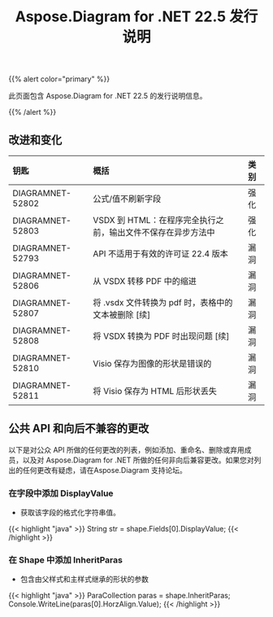 ﻿---
title: Aspose.Diagram for .NET 22.5 发行说明
type: docs
weight: 23
url: /zh/net/aspose-diagram-for-net-22-5-release-notes/
---
{{% alert color="primary" %}} 

此页面包含 Aspose.Diagram for .NET 22.5 的发行说明信息。

{{% /alert %}} 
## **改进和变化**

|**钥匙**|**概括**|**类别**|
|:- |:- |:- |
|DIAGRAMNET-52802|公式/值不刷新字段|强化|
|DIAGRAMNET-52803|VSDX 到 HTML：在程序完全执行之前，输出文件不保存在异步方法中|强化|
|DIAGRAMNET-52793|API 不适用于有效的许可证 22.4 版本|漏洞|
|DIAGRAMNET-52806|从 VSDX 转移 PDF 中的缩进|漏洞|
|DIAGRAMNET-52807|将 .vsdx 文件转换为 pdf 时，表格中的文本被删除 [续]|漏洞|
|DIAGRAMNET-52808|将 VSDX 转换为 PDF 时出现问题 [续]|漏洞|
|DIAGRAMNET-52810|Visio 保存为图像的形状是错误的|漏洞|
|DIAGRAMNET-52811|将 Visio 保存为 HTML 后形状丢失|漏洞|

## **公共 API 和向后不兼容的更改**
以下是对公众 API 所做的任何更改的列表，例如添加、重命名、删除或弃用成员，以及对 Aspose.Diagram for .NET 所做的任何非向后兼容更改。如果您对列出的任何更改有疑虑，请在Aspose.Diagram 支持论坛。
### **在字段中添加 DisplayValue**
- 获取该字段的格式化字符串值。

{{< highlight "java" >}}
String str = shape.Fields[0].DisplayValue;
{{< /highlight >}}

### **在 Shape 中添加 InheritParas**
- 包含由父样式和主样式继承的形状的参数

{{< highlight "java" >}}
ParaCollection paras = shape.InheritParas;
Console.WriteLine(paras[0].HorzAlign.Value);
{{< /highlight >}}